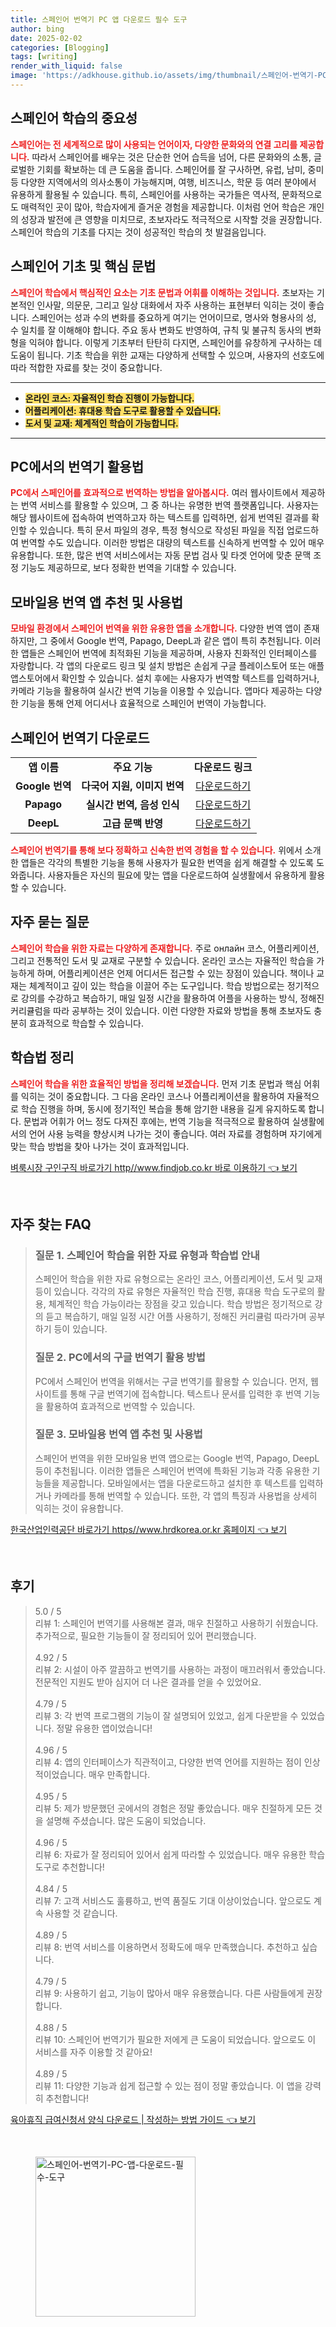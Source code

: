 ```yaml
---
title: 스페인어 번역기 PC 앱 다운로드 필수 도구
author: bing
date: 2025-02-02
categories: [Blogging]
tags: [writing]
render_with_liquid: false
image: 'https://adkhouse.github.io/assets/img/thumbnail/스페인어-번역기-PC-앱-다운로드-필수-도구.webp'
---
```



<h2 id='스페인어_학습의_중요성'>스페인어 학습의 중요성</h2>

<p><b><span style="color: #ee2323;">스페인어는 전 세계적으로 많이 사용되는 언어이자, 다양한 문화와의 연결 고리를 제공합니다.</span></b> 따라서 스페인어를 배우는 것은 단순한 언어 습득을 넘어, 다른 문화와의 소통, 글로벌한 기회를 확보하는 데 큰 도움을 줍니다. 스페인어를 잘 구사하면, 유럽, 남미, 중미 등 다양한 지역에서의 의사소통이 가능해지며, 여행, 비즈니스, 학문 등 여러 분야에서 유용하게 활용될 수 있습니다. 특히, 스페인어를 사용하는 국가들은 역사적, 문화적으로도 매력적인 곳이 많아, 학습자에게 즐거운 경험을 제공합니다. 이처럼 언어 학습은 개인의 성장과 발전에 큰 영향을 미치므로, 초보자라도 적극적으로 시작할 것을 권장합니다. 스페인어 학습의 기초를 다지는 것이 성공적인 학습의 첫 발걸음입니다.</p>

<h2 id='스페인어_기초_및_핵심_문법'>스페인어 기초 및 핵심 문법</h2>

<p><b><span style="color: #ee2323;">스페인어 학습에서 핵심적인 요소는 기초 문법과 어휘를 이해하는 것입니다.</span></b> 초보자는 기본적인 인사말, 의문문, 그리고 일상 대화에서 자주 사용하는 표현부터 익히는 것이 좋습니다. 스페인어는 성과 수의 변화를 중요하게 여기는 언어이므로, 명사와 형용사의 성, 수 일치를 잘 이해해야 합니다. 주요 동사 변화도 반영하여, 규칙 및 불규칙 동사의 변화형을 익혀야 합니다. 이렇게 기초부터 탄탄히 다지면, 스페인어를 유창하게 구사하는 데 도움이 됩니다. 기초 학습을 위한 교재는 다양하게 선택할 수 있으며, 사용자의 선호도에 따라 적합한 자료를 찾는 것이 중요합니다.</p>

<hr />

<ul>
    <li><b><span style="background-color: #ffe066;">온라인 코스: 자율적인 학습 진행이 가능합니다.</span></b></li>
    <li><b><span style="background-color: #ffe066;">어플리케이션: 휴대용 학습 도구로 활용할 수 있습니다.</span></b></li>
    <li><b><span style="background-color: #ffe066;">도서 및 교재: 체계적인 학습이 가능합니다.</span></b></li>
</ul>

<hr />

<h2 id='PC에서의_번역기_활용법'>PC에서의 번역기 활용법</h2>

<p><b><span style="color: #ee2323;">PC에서 스페인어를 효과적으로 번역하는 방법을 알아봅시다.</span></b> 여러 웹사이트에서 제공하는 번역 서비스를 활용할 수 있으며, 그 중 하나는 유명한 번역 플랫폼입니다. 사용자는 해당 웹사이트에 접속하여 번역하고자 하는 텍스트를 입력하면, 쉽게 번역된 결과를 확인할 수 있습니다. 특히 문서 파일의 경우, 특정 형식으로 작성된 파일을 직접 업로드하여 번역할 수도 있습니다. 이러한 방법은 대량의 텍스트를 신속하게 번역할 수 있어 매우 유용합니다. 또한, 많은 번역 서비스에서는 자동 문법 검사 및 타겟 언어에 맞춘 문맥 조정 기능도 제공하므로, 보다 정확한 번역을 기대할 수 있습니다.</p>

<h2 id='모바일용_번역_앱_추천_및_사용법'>모바일용 번역 앱 추천 및 사용법</h2>

<p><b><span style="color: #ee2323;">모바일 환경에서 스페인어 번역을 위한 유용한 앱을 소개합니다.</span></b> 다양한 번역 앱이 존재하지만, 그 중에서 Google 번역, Papago, DeepL과 같은 앱이 특히 추천됩니다. 이러한 앱들은 스페인어 번역에 최적화된 기능을 제공하며, 사용자 친화적인 인터페이스를 자랑합니다. 각 앱의 다운로드 링크 및 설치 방법은 손쉽게 구글 플레이스토어 또는 애플 앱스토어에서 확인할 수 있습니다. 설치 후에는 사용자가 번역할 텍스트를 입력하거나, 카메라 기능을 활용하여 실시간 번역 기능을 이용할 수 있습니다. 앱마다 제공하는 다양한 기능을 통해 언제 어디서나 효율적으로 스페인어 번역이 가능합니다.</p>

<h2 id='스페인어_번역기_다운로드'>스페인어 번역기 다운로드</h2>

<table>
    <tr>
        <td style="text-align: center; height: 17px;"><b>앱 이름</b></td>
        <td style="text-align: center; height: 17px;"><b>주요 기능</b></td>
        <td style="text-align: center; height: 17px;"><b>다운로드 링크</b></td>
    </tr>
    <tr>
        <td style="text-align: center; height: 17px;"><b>Google 번역</b></td>
        <td style="text-align: center; height: 17px;"><b>다국어 지원, 이미지 번역</b></td>
        <td style="text-align: center; height: 17px;"><a href="#"> 다운로드하기 </a></td>
    </tr>
    <tr>
        <td style="text-align: center; height: 17px;"><b>Papago</b></td>
        <td style="text-align: center; height: 17px;"><b>실시간 번역, 음성 인식</b></td>
        <td style="text-align: center; height: 17px;"><a href="#"> 다운로드하기 </a></td>
    </tr>
    <tr>
        <td style="text-align: center; height: 17px;"><b>DeepL</b></td>
        <td style="text-align: center; height: 17px;"><b>고급 문맥 반영</b></td>
        <td style="text-align: center; height: 17px;"><a href="#"> 다운로드하기 </a></td>
    </tr>
</table>

<p><b><span style="color: #ee2323;">스페인어 번역기를 통해 보다 정확하고 신속한 번역 경험을 할 수 있습니다.</span></b> 위에서 소개한 앱들은 각각의 특별한 기능을 통해 사용자가 필요한 번역을 쉽게 해결할 수 있도록 도와줍니다. 사용자들은 자신의 필요에 맞는 앱을 다운로드하여 실생활에서 유용하게 활용할 수 있습니다.</p>

<h2 id='자주_묻는_질문'>자주 묻는 질문</h2>

<p><b><span style="color: #ee2323;">스페인어 학습을 위한 자료는 다양하게 존재합니다.</span></b> 주로 онлайн 코스, 어플리케이션, 그리고 전통적인 도서 및 교재로 구분할 수 있습니다. 온라인 코스는 자율적인 학습을 가능하게 하며, 어플리케이션은 언제 어디서든 접근할 수 있는 장점이 있습니다. 책이나 교재는 체계적이고 깊이 있는 학습을 이끌어 주는 도구입니다. 학습 방법으로는 정기적으로 강의를 수강하고 복습하기, 매일 일정 시간을 활용하여 어플을 사용하는 방식, 정해진 커리큘럼을 따라 공부하는 것이 있습니다. 이런 다양한 자료와 방법을 통해 초보자도 충분히 효과적으로 학습할 수 있습니다.</p>

<h2 id='학습법_정리'>학습법 정리</h2>

<p><b><span style="color: #ee2323;">스페인어 학습을 위한 효율적인 방법을 정리해 보겠습니다.</span></b> 먼저 기초 문법과 핵심 어휘를 익히는 것이 중요합니다. 그 다음 온라인 코스나 어플리케이션을 활용하여 자율적으로 학습 진행을 하며, 동시에 정기적인 복습을 통해 암기한 내용을 길게 유지하도록 합니다. 문법과 어휘가 어느 정도 다져진 후에는, 번역 기능을 적극적으로 활용하여 실생활에서의 언어 사용 능력을 향상시켜 나가는 것이 좋습니다. 여러 자료를 경험하며 자기에게 맞는 학습 방법을 찾아 나가는 것이 효과적입니다.</p>


<p><a class="click-button" title="벼룩시장 구인구직 바로가기 http//www.findjob.co.kr 바로 이용하기" href="https://adkhouse.github.io/posts/%EB%B2%BC%EB%A3%A9%EC%8B%9C%EC%9E%A5-%EA%B5%AC%EC%9D%B8%EA%B5%AC%EC%A7%81-%EB%B0%94%EB%A1%9C%EA%B0%80%EA%B8%B0-httpwww.findjob.co.kr-%EB%B0%94%EB%A1%9C-%EC%9D%B4%EC%9A%A9%ED%95%98%EA%B8%B0/" rel="dofollow">벼룩시장 구인구직 바로가기 http//www.findjob.co.kr 바로 이용하기 👈 보기</a></p><br>
<h2 id='자주_찾는_FAQ'>자주 찾는 FAQ</h2>
<div itemscope="" itemtype="https://schema.org/FAQPage"> 
<blockquote> 
<div itemscope="" itemprop="mainEntity" itemtype="https://schema.org/Question"> 
<h3 itemprop="name">질문 1. 스페인어 학습을 위한 자료 유형과 학습법 안내</h3> 
<div itemscope="" itemprop="acceptedAnswer" itemtype="https://schema.org/Answer"> 
<span itemprop="text"> 
<p>스페인어 학습을 위한 자료 유형으로는 온라인 코스, 어플리케이션, 도서 및 교재 등이 있습니다. 각각의 자료 유형은 자율적인 학습 진행, 휴대용 학습 도구로의 활용, 체계적인 학습 가능이라는 장점을 갖고 있습니다. 학습 방법은 정기적으로 강의 듣고 복습하기, 매일 일정 시간 어플 사용하기, 정해진 커리큘럼 따라가며 공부하기 등이 있습니다.</p> 
</span> 
</div> 
</div> 

<div itemscope="" itemprop="mainEntity" itemtype="https://schema.org/Question"> 
<h3 itemprop="name">질문 2. PC에서의 구글 번역기 활용 방법</h3> 
<div itemscope="" itemprop="acceptedAnswer" itemtype="https://schema.org/Answer"> 
<span itemprop="text"> 
<p>PC에서 스페인어 번역을 위해서는 구글 번역기를 활용할 수 있습니다. 먼저, 웹사이트를 통해 구글 번역기에 접속합니다. 텍스트나 문서를 입력한 후 번역 기능을 활용하여 효과적으로 번역할 수 있습니다.</p> 
</span> 
</div> 
</div> 

<div itemscope="" itemprop="mainEntity" itemtype="https://schema.org/Question"> 
<h3 itemprop="name">질문 3. 모바일용 번역 앱 추천 및 사용법</h3> 
<div itemscope="" itemprop="acceptedAnswer" itemtype="https://schema.org/Answer"> 
<span itemprop="text"> 
<p>스페인어 번역을 위한 모바일용 번역 앱으로는 Google 번역, Papago, DeepL 등이 추천됩니다. 이러한 앱들은 스페인어 번역에 특화된 기능과 각종 유용한 기능들을 제공합니다. 모바일에서는 앱을 다운로드하고 설치한 후 텍스트를 입력하거나 카메라를 통해 번역할 수 있습니다. 또한, 각 앱의 특징과 사용법을 상세히 익히는 것이 유용합니다.</p> 
</span> 
</div> 
</div> 
</blockquote> 
</div>
<p><a class="click-button" title="한국산업인력공단 바로가기 https//www.hrdkorea.or.kr 홈페이지" href="https://adkhouse.github.io/posts/%ED%95%9C%EA%B5%AD%EC%82%B0%EC%97%85%EC%9D%B8%EB%A0%A5%EA%B3%B5%EB%8B%A8-%EB%B0%94%EB%A1%9C%EA%B0%80%EA%B8%B0-httpswww.hrdkorea.or.kr-%ED%99%88%ED%8E%98%EC%9D%B4%EC%A7%80/" rel="dofollow">한국산업인력공단 바로가기 https//www.hrdkorea.or.kr 홈페이지 👈 보기</a></p><br>
<h2 id='후기'>후기</h2>
<div itemscope itemtype="https://schema.org/Product">
  <blockquote>
  <div itemprop="review" itemscope itemtype="https://schema.org/Review">
      <div itemprop="reviewRating" itemscope itemtype="https://schema.org/Rating"> <span itemprop="ratingValue">5.0</span> / <span itemprop="bestRating">5</span> </div>
      <span itemprop="reviewBody">리뷰 1: 스페인어 번역기를 사용해본 결과, 매우 친절하고 사용하기 쉬웠습니다. 추가적으로, 필요한 기능들이 잘 정리되어 있어 편리했습니다.</span>
  </div>
  <br>
  <div itemprop="review" itemscope itemtype="https://schema.org/Review">
      <div itemprop="reviewRating" itemscope itemtype="https://schema.org/Rating"> <span itemprop="ratingValue">4.92</span> / <span itemprop="bestRating">5</span> </div>
      <span itemprop="reviewBody">리뷰 2: 시설이 아주 깔끔하고 번역기를 사용하는 과정이 매끄러워서 좋았습니다. 전문적인 지원도 받아 심지어 더 나은 결과를 얻을 수 있었어요.</span>
  </div>
  <br>
  <div itemprop="review" itemscope itemtype="https://schema.org/Review">
      <div itemprop="reviewRating" itemscope itemtype="https://schema.org/Rating"> <span itemprop="ratingValue">4.79</span> / <span itemprop="bestRating">5</span> </div>
      <span itemprop="reviewBody">리뷰 3: 각 번역 프로그램의 기능이 잘 설명되어 있었고, 쉽게 다운받을 수 있었습니다. 정말 유용한 앱이었습니다!</span>
  </div>
  <br>
  <div itemprop="review" itemscope itemtype="https://schema.org/Review">
      <div itemprop="reviewRating" itemscope itemtype="https://schema.org/Rating"> <span itemprop="ratingValue">4.96</span> / <span itemprop="bestRating">5</span> </div>
      <span itemprop="reviewBody">리뷰 4: 앱의 인터페이스가 직관적이고, 다양한 번역 언어를 지원하는 점이 인상적이었습니다. 매우 만족합니다.</span>
  </div>
  <br>
  <div itemprop="review" itemscope itemtype="https://schema.org/Review">
      <div itemprop="reviewRating" itemscope itemtype="https://schema.org/Rating"> <span itemprop="ratingValue">4.95</span> / <span itemprop="bestRating">5</span> </div>
      <span itemprop="reviewBody">리뷰 5: 제가 방문했던 곳에서의 경험은 정말 좋았습니다. 매우 친절하게 모든 것을 설명해 주셨습니다. 많은 도움이 되었습니다.</span>
  </div>
  <br>
  <div itemprop="review" itemscope itemtype="https://schema.org/Review">
      <div itemprop="reviewRating" itemscope itemtype="https://schema.org/Rating"> <span itemprop="ratingValue">4.96</span> / <span itemprop="bestRating">5</span> </div>
      <span itemprop="reviewBody">리뷰 6: 자료가 잘 정리되어 있어서 쉽게 따라할 수 있었습니다. 매우 유용한 학습 도구로 추천합니다!</span>
  </div>
  <br>
  <div itemprop="review" itemscope itemtype="https://schema.org/Review">
      <div itemprop="reviewRating" itemscope itemtype="https://schema.org/Rating"> <span itemprop="ratingValue">4.84</span> / <span itemprop="bestRating">5</span> </div>
      <span itemprop="reviewBody">리뷰 7: 고객 서비스도 훌륭하고, 번역 품질도 기대 이상이었습니다. 앞으로도 계속 사용할 것 같습니다.</span>
  </div>
  <br>
  <div itemprop="review" itemscope itemtype="https://schema.org/Review">
      <div itemprop="reviewRating" itemscope itemtype="https://schema.org/Rating"> <span itemprop="ratingValue">4.89</span> / <span itemprop="bestRating">5</span> </div>
      <span itemprop="reviewBody">리뷰 8: 번역 서비스를 이용하면서 정확도에 매우 만족했습니다. 추천하고 싶습니다.</span>
  </div>
  <br>
  <div itemprop="review" itemscope itemtype="https://schema.org/Review">
      <div itemprop="reviewRating" itemscope itemtype="https://schema.org/Rating"> <span itemprop="ratingValue">4.79</span> / <span itemprop="bestRating">5</span> </div>
      <span itemprop="reviewBody">리뷰 9: 사용하기 쉽고, 기능이 많아서 매우 유용했습니다. 다른 사람들에게 권장합니다.</span>
  </div>
  <br>
  <div itemprop="review" itemscope itemtype="https://schema.org/Review">
      <div itemprop="reviewRating" itemscope itemtype="https://schema.org/Rating"> <span itemprop="ratingValue">4.88</span> / <span itemprop="bestRating">5</span> </div>
      <span itemprop="reviewBody">리뷰 10: 스페인어 번역기가 필요한 저에게 큰 도움이 되었습니다. 앞으로도 이 서비스를 자주 이용할 것 같아요!</span>
  </div>
  <br>
  <div itemprop="review" itemscope itemtype="https://schema.org/Review">
      <div itemprop="reviewRating" itemscope itemtype="https://schema.org/Rating"> <span itemprop="ratingValue">4.89</span> / <span itemprop="bestRating">5</span> </div>
      <span itemprop="reviewBody">리뷰 11: 다양한 기능과 쉽게 접근할 수 있는 점이 정말 좋았습니다. 이 앱을 강력히 추천합니다!</span>
  </div>
  </blockquote>
</div>
<p><a class="click-button" title="육아휴직 급여신청서 양식 다운로드 | 작성하는 방법 가이드" href="https://adkhouse.github.io/posts/%EC%9C%A1%EC%95%84%ED%9C%B4%EC%A7%81-%EA%B8%89%EC%97%AC%EC%8B%A0%EC%B2%AD%EC%84%9C-%EC%96%91%EC%8B%9D-%EB%8B%A4%EC%9A%B4%EB%A1%9C%EB%93%9C-%EC%9E%91%EC%84%B1%ED%95%98%EB%8A%94-%EB%B0%A9%EB%B2%95-%EA%B0%80%EC%9D%B4%EB%93%9C/" rel="dofollow">육아휴직 급여신청서 양식 다운로드 | 작성하는 방법 가이드 👈 보기</a></p><br>
<figure class="image"><img src="https://adkhouse.github.io/assets/img/thumbnail/스페인어-번역기-PC-앱-다운로드-필수-도구.webp" alt="스페인어-번역기-PC-앱-다운로드-필수-도구" width="256" height="256"></figure>